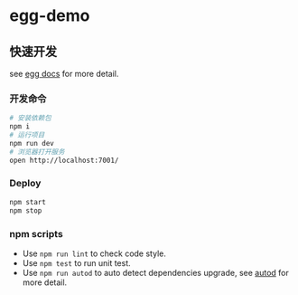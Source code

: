 # egg-demo

## 快速开发

<!-- add docs here for user -->

see [egg docs][egg] for more detail.

### 开发命令

```bash
# 安装依赖包
npm i
# 运行项目
npm run dev
# 浏览器打开服务
open http://localhost:7001/
```

### Deploy

```bash
npm start
npm stop
```

### npm scripts

- Use `npm run lint` to check code style.
- Use `npm test` to run unit test.
- Use `npm run autod` to auto detect dependencies upgrade, see [autod](https://www.npmjs.com/package/autod) for more detail.

[egg]: https://eggjs.org

